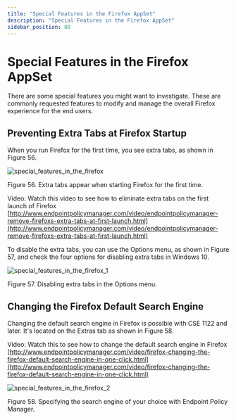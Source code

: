 ```yaml
---
title: "Special Features in the Firefox AppSet"
description: "Special Features in the Firefox AppSet"
sidebar_position: 80
---
```


# Special Features in the Firefox AppSet

There are some special features you might want to investigate. These are commonly requested features
to modify and manage the overall Firefox experience for the end users.

## Preventing Extra Tabs at Firefox Startup

When you run Firefox for the first time, you see extra tabs, as shown in Figure 56.

![special_features_in_the_firefox](/images/endpointpolicymanager/applicationsettings/preconfigured/firefox/special_features_in_the_firefox.webp)

Figure 56. Extra tabs appear when starting Firefox for the first time.

Video: Watch this video to see how to eliminate extra tabs on the first launch of Firefox
[http://www.endpointpolicymanager.com/video/endpointpolicymanager-remove-firefoxs-extra-tabs-at-first-launch.html](http://www.endpointpolicymanager.com/video/endpointpolicymanager-remove-firefoxs-extra-tabs-at-first-launch.html)

To disable the extra tabs, you can use the Options menu, as shown in Figure 57, and check the four
options for disabling extra tabs in Windows 10.

![special_features_in_the_firefox_1](/images/endpointpolicymanager/applicationsettings/preconfigured/firefox/special_features_in_the_firefox_1.webp)

Figure 57. Disabling extra tabs in the Options menu.

## Changing the Firefox Default Search Engine

Changing the default search engine in Firefox is possible with CSE 1122 and later. It's located on
the Extras tab as shown in Figure 58.

Video: Watch this to see how to change the default search engine in Firefox
[http://www.endpointpolicymanager.com/video/firefox-changing-the-firefox-default-search-engine-in-one-click.html](http://www.endpointpolicymanager.com/video/firefox-changing-the-firefox-default-search-engine-in-one-click.html)

![special_features_in_the_firefox_2](/images/endpointpolicymanager/applicationsettings/preconfigured/firefox/special_features_in_the_firefox_2.webp)

Figure 58. Specifying the search engine of your choice with Endpoint Policy Manager.
